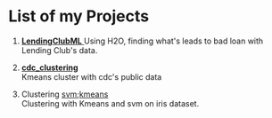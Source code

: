 # List of my Projects

1. [**LendingClubML** ](https://github.com/yusuzech/machine-learning-projects/blob/master/LendingClubML.ipynb)
  Using H2O, finding what's leads to bad loan with Lending Club's data.

1. [**cdc_clustering**](https://github.com/yusuzech/machine-learning-projects/blob/master/cdc_clustering/homework.md)  
  Kmeans cluster with cdc's public data
  
1. Clustering [svm](https://github.com/yusuzech/machine-learning-projects/blob/master/clustering/iris_svm.ipynb);[kmeans](https://github.com/yusuzech/machine-learning-projects/blob/master/clustering/Kmeans%20Cluster%20Iris.ipynb)  
  Clustering with Kmeans and svm on iris dataset.
